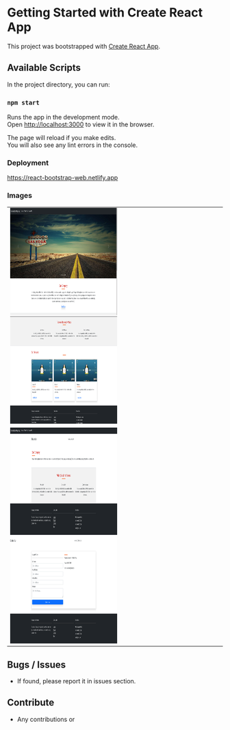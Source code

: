 # Getting Started with Create React App

This project was bootstrapped with [Create React App](https://github.com/facebook/create-react-app).

## Available Scripts

In the project directory, you can run:

### `npm start`

Runs the app in the development mode.\
Open [http://localhost:3000](http://localhost:3000) to view it in the browser.

The page will reload if you make edits.\
You will also see any lint errors in the console.

### Deployment

https://react-bootstrap-web.netlify.app

### Images
<table>
<tr>
<td><img src = "project-2-1.png" width="250" height="250">
<img src = "project 2-2.png" width="250" height="250"></td></tr>
<tr>
<td><img src = "project 2-3.png.png" width="250" height="250">
<img src = "project 2-4.png.png"width="250" height="250"></td></tr>
</table>

## Bugs / Issues
* If found, please report it in issues section.

## Contribute
* Any contributions or 

